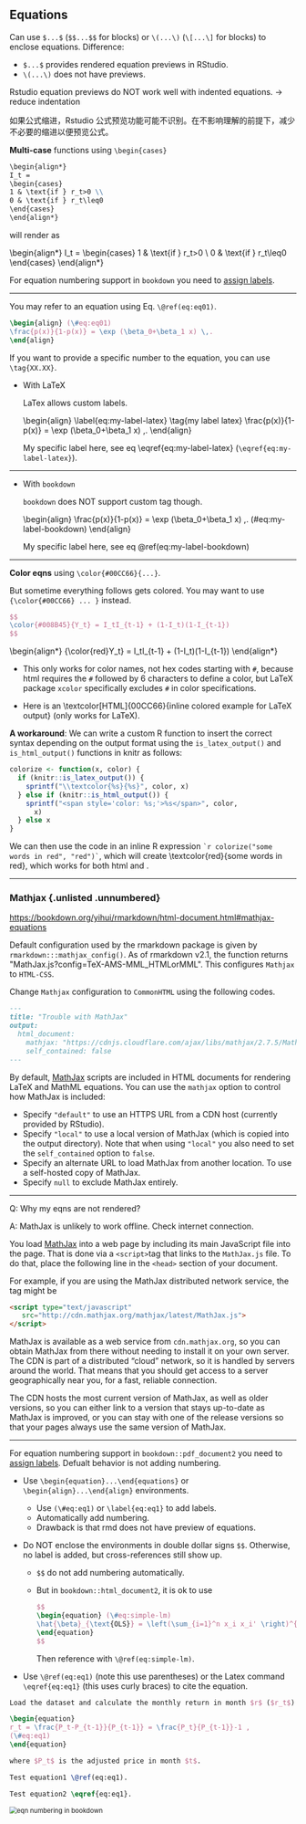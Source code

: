 ## Equations

Can use `$...$` (`$$...$$` for blocks) or `\(...\)` (`\[...\]` for blocks) to enclose equations. Difference:

- `$...$` provides rendered equation previews in RStudio.
- `\(...\)` does not have previews.



Rstudio equation previews do NOT work well with indented equations. $\rightarrow$ reduce indentation 

如果公式缩进，Rstudio 公式预览功能可能不识别。在不影响理解的前提下，减少不必要的缩进以便预览公式。



**Multi-case** functions using `\begin{cases}`

```markdown
\begin{align*}
I_t = 
\begin{cases}
1 & \text{if } r_t>0 \\
0 & \text{if } r_t\leq0
\end{cases}
\end{align*}
```

will render as

\begin{align*}
I_t = 
\begin{cases}
1 & \text{if } r_t>0 \\
0 & \text{if } r_t\leq0
\end{cases}
\end{align*}


For equation numbering support in `bookdown` you need to [assign labels](https://bookdown.org/yihui/bookdown/markdown-extensions-by-bookdown.html#equations). 


--------------------------------------------------------------------------------

You may refer to an equation using Eq. `\@ref(eq:eq01)`.

```latex
\begin{align} (\#eq:eq01)
\frac{p(x)}{1-p(x)} = \exp (\beta_0+\beta_1 x) \,.
\end{align}
```

If you want to provide a specific number to the equation, you can use `\tag{XX.XX}`.

- With LaTeX
    
  LaTex allows custom labels.
    
  \begin{align} \label{eq:my-label-latex} \tag{my label latex}
  \frac{p(x)}{1-p(x)} = \exp (\beta_0+\beta_1 x) \,.
  \end{align}

  My specific label here, see eq \eqref{eq:my-label-latex} (`\eqref{eq:my-label-latex}`).


--------------------------------------------------------------------------------

- With `bookdown`
    
  `bookdown` does NOT support custom tag though.
    
  \begin{align}
  \frac{p(x)}{1-p(x)} = \exp (\beta_0+\beta_1 x) \,.
  (\#eq:my-label-bookdown)
  \end{align}
  
  My specific label here, see eq \@ref(eq:my-label-bookdown)

--------------------------------------------------------------------------------


**Color eqns** using `\color{#00CC66}{...}`. 

But sometime everything follows gets colored. You may want to use `{\color{#00CC66} ... }` instead.

```latex
$$
\color{#008B45}{Y_t} = I_tI_{t-1} + (1-I_t)(1-I_{t-1})
$$
```

\begin{align*}
{\color{red}Y_t} = I_tI_{t-1} + (1-I_t)(1-I_{t-1})
\end{align*}

- This only works for color names, not hex codes starting with `#`, because html requires the `#` followed by 6 characters to define a color, but LaTeX package `xcolor` specifically excludes `#` in color specifications.

- Here is an \textcolor[HTML]{00CC66}{inline colored example for LaTeX output} (only works for LaTeX).


**A workaround**: We can write a custom R function to insert the correct syntax depending on the output format using the `is_latex_output()` and `is_html_output()` functions in knitr as follows:


```r
colorize <- function(x, color) {
  if (knitr::is_latex_output()) {
    sprintf("\\textcolor{%s}{%s}", color, x)
  } else if (knitr::is_html_output()) {
    sprintf("<span style='color: %s;'>%s</span>", color,
      x)
  } else x
}
```
    
    
We can then use the code in an inline R expression `` `r colorize("some words in red", "red")` ``, which will create \textcolor{red}{some words in red}, which works for both html and .


--------------------------------------------------------------------------------


### Mathjax {.unlisted .unnumbered}

<https://bookdown.org/yihui/rmarkdown/html-document.html#mathjax-equations>

Default configuration used by the rmarkdown package is given by `rmarkdown:::mathjax_config()`. As of rmarkdown v2.1, the function returns "MathJax.js?config=TeX-AMS-MML_HTMLorMML". This configures `Mathjax` to `HTML-CSS`.

Change `Mathjax` configuration to `CommonHTML` using the following codes.

```markdown
---
title: "Trouble with MathJax"
output: 
  html_document:
    mathjax: "https://cdnjs.cloudflare.com/ajax/libs/mathjax/2.7.5/MathJax.js?config=TeX-AMS_CHTML.js"
    self_contained: false    
---
```

By default, [MathJax](https://www.mathjax.org/) scripts are included in HTML documents for rendering LaTeX and MathML equations. You can use the `mathjax` option to control how MathJax is included:

- Specify `"default"` to use an HTTPS URL from a CDN host (currently provided by RStudio).
- Specify `"local"` to use a local version of MathJax (which is copied into the output directory). Note that when using `"local"` you also need to set the `self_contained` option to `false`.
- Specify an alternate URL to load MathJax from another location. To use a self-hosted copy of MathJax.
- Specify `null` to exclude MathJax entirely.


--------------------------------------------------------------------------------

Q: Why my eqns are not rendered?

A: MathJax is unlikely to work offline. Check internet connection.



You load [MathJax](https://docs.mathjax.org/en/stable/configuration.html) into a web page by including its main JavaScript file into the page. That is done via a `<script>`tag that links to the `MathJax.js` file. To do that, place the following line in the `<head>` section of your document.

 For example, if you are using the MathJax distributed network service, the tag might be

```html
<script type="text/javascript"
   src="http://cdn.mathjax.org/mathjax/latest/MathJax.js">
</script>
```



MathJax is available as a web service from `cdn.mathjax.org`, so you can obtain MathJax from there without needing to install it on your own server. The CDN is part of a distributed “cloud” network, so it is handled by servers around the world. That means that you should get access to a server geographically near you, for a fast, reliable connection.

The CDN hosts the most current version of MathJax, as well as older versions, so you can either link to a version that stays up-to-date as MathJax is improved, or you can stay with one of the release versions so that your pages always use the same version of MathJax.



--------------------------------------------------------------------------------

For equation numbering support in `bookdown::pdf_document2` you need to [assign labels](https://bookdown.org/yihui/bookdown/markdown-extensions-by-bookdown.html#equations). Defualt behavior is not adding numbering.

- Use `\begin{equation}...\end{equations}` or `\begin{align}...\end{align}` environments.

  - Use `(\#eq:eq1)` or `\label{eq:eq1}` to add labels.
  - Automatically add numbering.
  - Drawback is that rmd does not have preview of equations.

- Do NOT enclose the environments in double dollar signs `$$`. Otherwise, no label is added, but cross-references still show up.

  - `$$` do not add numbering automatically. 

  - But in `bookdown::html_document2`, it is ok to use 

    ```latex
    $$
    \begin{equation} (\#eq:simple-lm)
    \hat{\beta}_{\text{OLS}} = \left(\sum_{i=1}^n x_i x_i' \right)^{-1} \left(\sum_{i=1}^n x_i y_i \right) .
    \end{equation}
    $$
    ```

    Then reference with `\@ref(eq:simple-lm)`.

- Use `\@ref(eq:eq1)` (note this use parentheses) or the Latex command  `\eqref{eq:eq1}` (this uses curly braces) to cite the equation.

```latex
Load the dataset and calculate the monthly return in month $r$ ($r_t$) as

\begin{equation}
r_t = \frac{P_t-P_{t-1}}{P_{t-1}} = \frac{P_t}{P_{t-1}}-1 , 
(\#eq:eq1)
\end{equation}

where $P_t$ is the adjusted price in month $t$. 

Test equation1 \@ref(eq:eq1).

Test equation2 \eqref{eq:eq1}.
```



<img src="https://drive.google.com/thumbnail?id=1mgX3uwLgTDHF0cMwn04mj9K4GjTOF4TX&sz=w1000" alt="eqn numbering in bookdown" style="display: block; margin-right: auto; margin-left: auto; zoom:80%;" />












